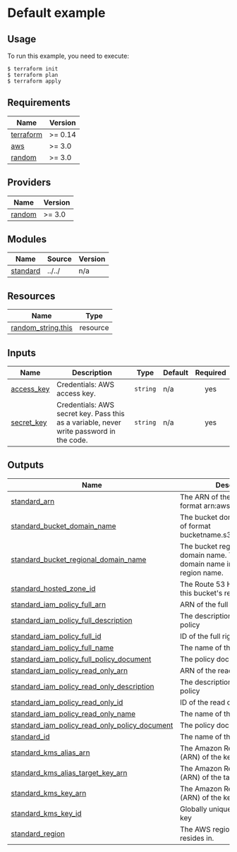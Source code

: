 # Default example

## Usage

To run this example, you need to execute:

```
$ terraform init
$ terraform plan
$ terraform apply
```

<!-- BEGINNING OF PRE-COMMIT-TERRAFORM DOCS HOOK -->
## Requirements

| Name | Version |
|------|---------|
| <a name="requirement_terraform"></a> [terraform](#requirement\_terraform) | >= 0.14 |
| <a name="requirement_aws"></a> [aws](#requirement\_aws) | >= 3.0 |
| <a name="requirement_random"></a> [random](#requirement\_random) | >= 3.0 |

## Providers

| Name | Version |
|------|---------|
| <a name="provider_random"></a> [random](#provider\_random) | >= 3.0 |

## Modules

| Name | Source | Version |
|------|--------|---------|
| <a name="module_standard"></a> [standard](#module\_standard) | ../../ | n/a |

## Resources

| Name | Type |
|------|------|
| [random_string.this](https://registry.terraform.io/providers/hashicorp/random/latest/docs/resources/string) | resource |

## Inputs

| Name | Description | Type | Default | Required |
|------|-------------|------|---------|:--------:|
| <a name="input_access_key"></a> [access\_key](#input\_access\_key) | Credentials: AWS access key. | `string` | n/a | yes |
| <a name="input_secret_key"></a> [secret\_key](#input\_secret\_key) | Credentials: AWS secret key. Pass this as a variable, never write password in the code. | `string` | n/a | yes |

## Outputs

| Name | Description |
|------|-------------|
| <a name="output_standard_arn"></a> [standard\_arn](#output\_standard\_arn) | The ARN of the bucket. Will be of format arn:aws:s3:::bucketname. |
| <a name="output_standard_bucket_domain_name"></a> [standard\_bucket\_domain\_name](#output\_standard\_bucket\_domain\_name) | The bucket domain name. Will be of format bucketname.s3.amazonaws.com. |
| <a name="output_standard_bucket_regional_domain_name"></a> [standard\_bucket\_regional\_domain\_name](#output\_standard\_bucket\_regional\_domain\_name) | The bucket region-specific domain name. The bucket domain name including the region name. |
| <a name="output_standard_hosted_zone_id"></a> [standard\_hosted\_zone\_id](#output\_standard\_hosted\_zone\_id) | The Route 53 Hosted Zone ID for this bucket's region. |
| <a name="output_standard_iam_policy_full_arn"></a> [standard\_iam\_policy\_full\_arn](#output\_standard\_iam\_policy\_full\_arn) | ARN of the full right policy |
| <a name="output_standard_iam_policy_full_description"></a> [standard\_iam\_policy\_full\_description](#output\_standard\_iam\_policy\_full\_description) | The description of the full right policy |
| <a name="output_standard_iam_policy_full_id"></a> [standard\_iam\_policy\_full\_id](#output\_standard\_iam\_policy\_full\_id) | ID of the full right policy |
| <a name="output_standard_iam_policy_full_name"></a> [standard\_iam\_policy\_full\_name](#output\_standard\_iam\_policy\_full\_name) | The name of the full right policy |
| <a name="output_standard_iam_policy_full_policy_document"></a> [standard\_iam\_policy\_full\_policy\_document](#output\_standard\_iam\_policy\_full\_policy\_document) | The policy document |
| <a name="output_standard_iam_policy_read_only_arn"></a> [standard\_iam\_policy\_read\_only\_arn](#output\_standard\_iam\_policy\_read\_only\_arn) | ARN of the read only policy |
| <a name="output_standard_iam_policy_read_only_description"></a> [standard\_iam\_policy\_read\_only\_description](#output\_standard\_iam\_policy\_read\_only\_description) | The description of the read only policy |
| <a name="output_standard_iam_policy_read_only_id"></a> [standard\_iam\_policy\_read\_only\_id](#output\_standard\_iam\_policy\_read\_only\_id) | ID of the read only policy |
| <a name="output_standard_iam_policy_read_only_name"></a> [standard\_iam\_policy\_read\_only\_name](#output\_standard\_iam\_policy\_read\_only\_name) | The name of the read only policy |
| <a name="output_standard_iam_policy_read_only_policy_document"></a> [standard\_iam\_policy\_read\_only\_policy\_document](#output\_standard\_iam\_policy\_read\_only\_policy\_document) | The policy document |
| <a name="output_standard_id"></a> [standard\_id](#output\_standard\_id) | The name of the bucket. |
| <a name="output_standard_kms_alias_arn"></a> [standard\_kms\_alias\_arn](#output\_standard\_kms\_alias\_arn) | The Amazon Resource Name (ARN) of the key alias |
| <a name="output_standard_kms_alias_target_key_arn"></a> [standard\_kms\_alias\_target\_key\_arn](#output\_standard\_kms\_alias\_target\_key\_arn) | The Amazon Resource Name (ARN) of the target key identifier |
| <a name="output_standard_kms_key_arn"></a> [standard\_kms\_key\_arn](#output\_standard\_kms\_key\_arn) | The Amazon Resource Name (ARN) of the key |
| <a name="output_standard_kms_key_id"></a> [standard\_kms\_key\_id](#output\_standard\_kms\_key\_id) | Globally unique identifier for the key |
| <a name="output_standard_region"></a> [standard\_region](#output\_standard\_region) | The AWS region this bucket resides in. |
<!-- END OF PRE-COMMIT-TERRAFORM DOCS HOOK -->
